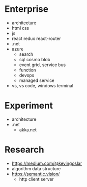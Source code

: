 # Enterprise

* architecture
* html css
* js
* react redux react-router
* .net
* azure
  * search
  * sql cosmo blob
  * event grid, service bus
  * function
  * devops
  * managed service
* vs, vs code, windows terminal


# Experiment

* architecture
* .net
  * akka.net


# Research

* https://medium.com/@kevingoslar
* algorithm data structure
* https://semantic.vision/
  * http client server
